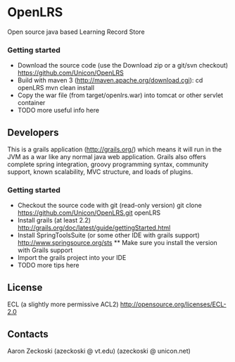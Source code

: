 OpenLRS
=======
Open source java based Learning Record Store

### Getting started #
* Download the source code (use the Download zip or a git/svn checkout)
    https://github.com/Unicon/OpenLRS
* Build with maven 3 (http://maven.apache.org/download.cgi):
    cd openLRS
    mvn clean install
* Copy the war file (from target/openlrs.war) into tomcat or other servlet container
* TODO more useful info here


Developers
----------
This is a grails application (http://grails.org/) which means it will run in the JVM as a war like any normal java web application. Grails also offers complete spring integration, groovy programming syntax, community support, known scalability, MVC structure, and loads of plugins.

### Getting started #
* Checkout the source code with git (read-only version)
    git clone https://github.com/Unicon/OpenLRS.git openLRS
* Install grails (at least 2.2)
    http://grails.org/doc/latest/guide/gettingStarted.html
* Install SpringToolsSuite (or some other IDE with grails support)
    http://www.springsource.org/sts
** Make sure you install the version with Grails support
* Import the grails project into your IDE
* TODO more tips here


License
-------
ECL (a slightly more permissive ACL2)
http://opensource.org/licenses/ECL-2.0

Contacts
--------
Aaron Zeckoski (azeckoski @ vt.edu) (azeckoski @ unicon.net)

